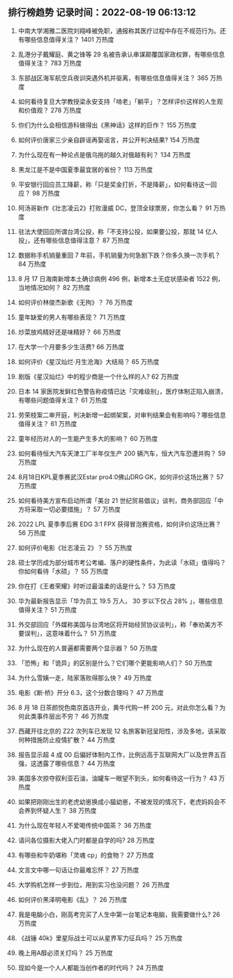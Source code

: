 
## 排行榜趋势 记录时间：2022-08-19 06:13:12
  
  1. 中南大学湘雅二医院刘翔峰被免职，通报称其医疗过程中存在不规范行为。还有哪些信息值得关注？ 1401 万热度
    
  2. 乱港分子戴耀庭、黄之锋等 29 名被告承认串谋颠覆国家政权罪，有哪些信息值得关注？ 783 万热度
    
  3. 东部战区海军航空兵夜训突遇外机并驱离，有哪些信息值得关注？ 365 万热度
    
  4. 如何看待复旦大学教授梁永安支持「啃老」「躺平」？怎样评价这样的人生观和价值观？ 278 万热度
    
  5. 你们为什么会相信游科做得出《黑神话》这样的巨作？ 155 万热度
    
  6. 如何评价唐家三少亲自辟谣再娶谣言，并公开判决结果? 154 万热度
    
  7. 为什么现在有一种论点是俄乌拖的越久对俄越有利？ 134 万热度
    
  8. 黑龙江是不是中国夏季最宜居的省份？ 113 万热度
    
  9. 平安银行回应员工降薪，称「只是奖金打折，不是降薪」，如何看待这一回应？ 98 万热度
    
  10. 阿汤哥新作《壮志凌云2》打败漫威 DC，登顶全球票房，你怎么看？ 91 万热度
    
  11. 驻法大使回应所谓台湾公投，称「不支持公投，如果要公投，那就 14 亿人投」，还有哪些信息值得注意？ 87 万热度
    
  12. 数据称手机销量重回 7 年前，手机销量为何急剧下跌？你多久换一次手机？ 84 万热度
    
  13. 8 月 17 日海南新增本土确诊病例 496 例，新增本土无症状感染者 1522 例，当地情况如何？ 82 万热度
    
  14. 如何评价林俊杰新歌《无拘》？ 76 万热度
    
  15. 童年缺爱的男人有哪些表现？ 71 万热度
    
  16. 炒菜放鸡精好还是味精好？ 66 万热度
    
  17. 在大学一个月要多少生活费? 66 万热度
    
  18. 如何评价《星汉灿烂·月生沧海》大结局？ 65 万热度
    
  19. 剧版《星汉灿烂》中的程少商是一个什么样的人? 62 万热度
    
  20. 日本 14 家医院发鲜红色警告称疫情已达「灾难级别」，医疗体制正陷入崩溃，有哪些问题值得关注？ 61 万热度
    
  21. 劳荣枝案二审开庭，判决新增一起绑架案，对审判结果会有影响吗？哪些信息值得关注？ 61 万热度
    
  22. 童年经历对人的一生能产生多大的影响？ 60 万热度
    
  23. 如何看待恒大汽车天津工厂半年仅生产 200 辆汽车，恒大汽车恐遭并购？ 59 万热度
    
  24. 8月18日KPL夏季赛武汉Estar pro4:0佛山DRG·GK，如何评价这场比赛？ 57 万热度
    
  25. 如何看待美方宣布启动所谓「美台 21 世纪贸易倡议」谈判，商务部回应「中方将采取一切必要措施」？ 57 万热度
    
  26. 2022 LPL 夏季季后赛 EDG 3:1 FPX 获得冒泡赛资格，如何评价这场比赛？ 56 万热度
    
  27. 如何评价电影《壮志凌云 2》？ 55 万热度
    
  28. 硕士学历成为部分城市考公考编、落户的硬性条件，为此读「水硕」值得吗？你如何看待「水硕」？ 55 万热度
    
  29. 你在打《王者荣耀》时听过最温柔的话是什么？ 53 万热度
    
  30. 华为最新报告显示「华为员工 19.5 万人， 30 岁以下仅占 28% 」，哪些信息值得关注？ 51 万热度
    
  31. 外交部回应「外媒称美国与台湾地区将开始经贸协议谈判」，称「奉劝美方不要误判」，这意味着什么？ 51 万热度
    
  32. 为什么现在的人普遍都需要两个显示器？ 50 万热度
    
  33. 「恐怖」和「诡异」的区别是什么？它们哪个更能影响人们？ 50 万热度
    
  34. 为什么雪姨一走，陆家落败得那么快？ 49 万热度
    
  35. 电影《断·桥》开分 6.3，这个分数合理吗？ 47 万热度
    
  36. 8 月 18 日茶颜悦色南京首店开业，黄牛代购一杯 200 元，对此你怎么看？为何此类事件层出不穷？ 46 万热度
    
  37. 西藏开往北京的 Z22 次列车已发现 12 名旅客新冠呈阳性，涉及多地，该采取何种措施防止疫情扩散？ 44 万热度
    
  38. 报告显示超 4 成 00 后偏好体制内工作，比例远高于互联网大厂以及世界五百强，这透露了哪些信息？ 44 万热度
    
  39. 美国多次掠夺叙利亚石油，油罐车一眼望不到头，如何看待这一行为？ 43 万热度
    
  40. 如果把刚刚出生的老虎幼崽换成小猫幼崽，不被发现的情况下，老虎妈妈会不会养到怀疑人生？ 38 万热度
    
  41. 为什么现在年轻人不爱喝传统中国茶？ 36 万热度
    
  42. 请问各位摄影大佬入门时都是自学的吗? 28 万热度
    
  43. 有哪些和牛奶堪称「灵魂 cp」的食物？ 27 万热度
    
  44. 文言文中哪一句话让你最难忘怀？ 27 万热度
    
  45. 大学购机怎样一步到位，用到实习也没问题？ 26 万热度
    
  46. 如何评价黑泽明电影《乱》？ 26 万热度
    
  47. 我是电脑小白，刚高考完买了人生中第一台笔记本电脑，我需要做什么? 26 万热度
    
  48. 《战锤 40k》里星际战士可以从星界军力征兵吗？ 25 万热度
    
  49. 晚上用A醇必须关灯吗？ 25 万热度
    
  50. 现如今是一个人人都能当创作者的时代吗？ 24 万热度
    
